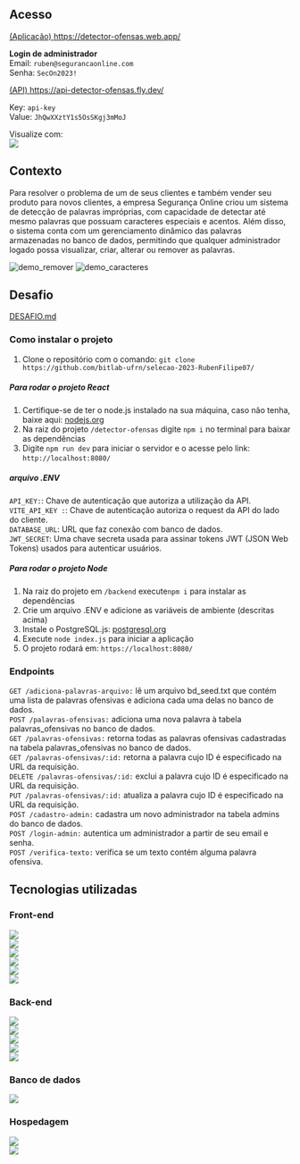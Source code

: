 ## Acesso
<a href="https://detector-ofensas.web.app/">(Aplicação) https://detector-ofensas.web.app/</a> <br/>

<p>
<b>Login de administrador</b> <br/>
Email: <code>ruben@segurancaonline.com</code> <br/>
Senha: <code>SecOn2023!</code>
</p>

<a href="https://api-detector-ofensas.fly.dev/">(API) https://api-detector-ofensas.fly.dev/</a>

<p>

Key: <code>api-key</code> <br/>
Value: <code>JhQwXXztY1s5OsSKgj3mMoJ</code>

Visualize com: </br>
<a href="https://www.postman.com">
  <img src="https://img.shields.io/badge/Postman-FF6C37?style=for-the-badge&logo=Postman&logoColor=white"/>
</a> 
</p>

## Contexto
Para resolver o problema de um de seus clientes e também vender seu produto para novos clientes, a empresa Segurança Online criou um sistema de detecção de palavras impróprias, com capacidade de detectar até mesmo palavras que possuam caracteres especiais e acentos. Além disso, o sistema conta com um gerenciamento dinâmico das palavras armazenadas no banco de dados, permitindo que qualquer administrador logado possa visualizar, criar, alterar ou remover as palavras.

![demo_remover](https://user-images.githubusercontent.com/53026536/232175798-ae7bc908-2a28-4fff-a264-efa3549d7763.gif)  ![demo_caracteres](https://user-images.githubusercontent.com/53026536/232175581-f6d66e8c-7e52-4c27-9ec1-59d8b75699b3.gif) 

## Desafio
<a href="https://github.com/bitlab-ufrn/selecao-2023-RubenFilipe07/blob/main/DESAFIO.md">DESAFIO.md</a>
  
<h3>Como instalar o projeto</h3>

<ol>
  <li>Clone o repositório com o comando: <code>git clone https://github.com/bitlab-ufrn/selecao-2023-RubenFilipe07/</code> </li>
</ol>

<h5>Para rodar o projeto React</h5>
<ol>
  <li>Certifique-se de ter o node.js instalado na sua máquina, caso não tenha, baixe aqui: <a href="https://nodejs.org/en/">nodejs.org</a></li>
  <li>Na raiz do projeto <code>/detector-ofensas</code> digite <code>npm i</code> no terminal para baixar as dependências</li>
  <li>Digite <code>npm run dev</code> para iniciar o servidor e o acesse pelo link: <code>http://localhost:8080/</code></li>
</ol>

<h5>arquivo .ENV</h5>
<code>API_KEY:</code>: Chave de autenticação que autoriza a utilização da API.<br/>
<code>VITE_API_KEY :</code>: Chave de autenticação autoriza o request da API do lado do cliente.<br/>
<code>DATABASE_URL</code>:  URL que faz conexão com banco de dados. <br/>
<code>JWT_SECRET</code>:  Uma chave secreta usada para assinar tokens JWT (JSON Web Tokens) usados para autenticar usuários. <br/>

<h5>Para rodar o projeto Node</h5>
<ol>
  <li>Na raiz do projeto em  <code>/backend</code>  execute<code>npm i</code> para instalar as dependências</li>
  <li>Crie um arquivo .ENV e adicione as variáveis de ambiente (descritas acima)</li>
  <li>Instale o PostgreSQL.js: <a href="https://www.postgresql.org/download/">postgresql.org</a> </li>
  <li>Execute <code>node index.js</code> para iniciar a aplicação</li>
  <li>O projeto rodará em: <code>https://localhost:8080/</code></li>
</ol>
  
<h3>Endpoints</h3>
<code>GET /adiciona-palavras-arquivo:</code> lê um arquivo bd_seed.txt que contém uma lista de palavras ofensivas e adiciona cada uma delas no banco de dados.  <br/>
<code>POST /palavras-ofensivas:</code> adiciona uma nova palavra à tabela palavras_ofensivas no banco de dados. <br/>
<code>GET /palavras-ofensivas:</code> retorna todas as palavras ofensivas cadastradas na tabela palavras_ofensivas no banco de dados. <br/>
<code>GET /palavras-ofensivas/:id:</code> retorna a palavra cujo ID é especificado na URL da requisição. <br/>
<code>DELETE /palavras-ofensivas/:id:</code> exclui a palavra cujo ID é especificado na URL da requisição. <br/>
<code>PUT /palavras-ofensivas/:id:</code> atualiza a palavra cujo ID é especificado na URL da requisição.  <br/>
<code>POST /cadastro-admin:</code> cadastra um novo administrador na tabela admins do banco de dados.  <br/>
<code>POST /login-admin:</code> autentica um administrador a partir de seu email e senha.  <br/>
<code>POST /verifica-texto:</code> verifica se um texto contém alguma palavra ofensiva. 
  
  
## Tecnologias utilizadas

<h3>Front-end</h3>


  <a href="https://vitejs.dev/">
    <img src="https://img.shields.io/badge/Vite-B73BFE?style=for-the-badge&logo=vite&logoColor=FFD62E" />
  </a> <br/>
  
  <a href="https://reactjs.org/">
    <img src="https://img.shields.io/badge/React.jS-20232A?style=for-the-badge&logo=react&logoColor=61DAFB" />
  </a> <br/>
  
  <a href="https://reactrouter.com/en/main">
    <img src="https://img.shields.io/badge/React_Router-CA4245?style=for-the-badge&logo=react-router&logoColor=white" />
  </a> <br/>
  
  <a href="https://axios-http.com/docs/intro">
    <img src="https://img.shields.io/badge/Axios-5A29E4?style=for-the-badge&logo=axios&logoColor=white" />
  </a> <br/>
 
  <a href="https://ant.design">
    <img src="https://img.shields.io/badge/Ant%20design-007DB8?style=for-the-badge&logo=antdesign&logoColor=white" />
  </a> <br/>
  
  <a href="https://ant.design/docs/spec/icon">
    <img src="https://img.shields.io/badge/Ant%20design%20Icons-007DB8?style=for-the-badge&logo=antdesign&logoColor=white" />
  </a> <br/>

 <h3>Back-end</h3>

<a href="https://nodejs.org/">
  <img src="https://img.shields.io/badge/Node.js-339933?style=for-the-badge&logo=nodedotjs&logoColor=white"/>
</a> <br/>

<a href="https://expressjs.com/">
  <img src="https://img.shields.io/badge/Express.js-000000?style=for-the-badge&logo=express&logoColor=white"/>
</a> <br/>

<a href="https://www.npmjs.com/package/jsonwebtoken">
  <img src="https://img.shields.io/badge/JWT-000000?style=for-the-badge&logo=JSON%20web%20tokens&logoColor=white"/>
</a> <br/>


<a href="https://www.npmjs.com/package/cors">
  <img src="https://img.shields.io/badge/Cors-000000?style=for-the-badge"/>
</a> <br/>

<a href="https://www.npmjs.com/package/dotenv">
  <img src="https://img.shields.io/badge/dotenv-000000?style=for-the-badge"/>
</a> <br/>

 <h3>Banco de dados</h3>
 
  <a href="https://www.postgresql.org/">
    <img src="https://img.shields.io/badge/PostgreSQL-316192?style=for-the-badge&logo=postgresql&logoColor=white" />
  </a> <br/>
   

 <h3>Hospedagem</h3>
 
  <a href="https://firebase.google.com/">
    <img src="https://img.shields.io/badge/firebase-ffca28?style=for-the-badge&logo=firebase&logoColor=black" />
  </a> <br/>
  
  <a href="https://fly.io/">
    <img src="https://img.shields.io/badge/Fly.IO-9c31e2?style=for-the-badge" />
  </a> <br/>
  
 
